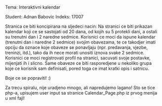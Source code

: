 Tema: Interaktivni kalendar

Student: Adnan Babovic		Indeks: 17007

Stranica ce biti koncipirana na sljedeci nacin: 
Na stranici ce biti prikazan kalendar koji ce se sastojati od 20 dana, od kojih su 5 protekli dani, a ostali su trenutni dan i 2 naredne sedmice. Korisnici ce moci da ispune kalendar (trenutni dan i naredne 2 sedmice) svojim obavezama, te ce takodjer imati opciju da oznace koje obaveze se ponavljaju (npr. predavanja, vjezbe, treninzi, itd.), tako da ih nece morati unositi iznova svake 2 sedmice. Korisnici ce moci registrovati profil na stranici, sacuvati svoje postavke, mijenjati ih i slicno. Same obaveze ce biti rasporedjene u nekoliko grupa koje ce korisnik sam definisati, pored toga ce imat kratki opis i satnicu. 

Boje ce se popraviti! :)

Za trecu spiralu, nije uradjeno mnogo, ali napredujemo lagano! Sto se tice php-a, upisujem user input sa stranice Calendar_Page.php iz prvog menija u xml fajl!